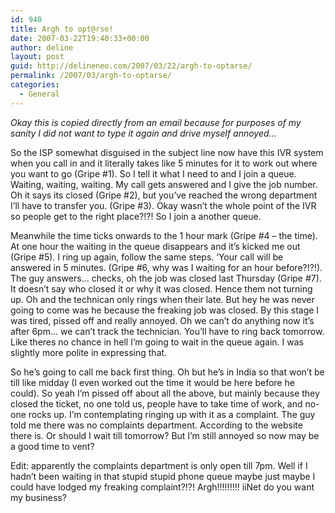 ```yaml
---
id: 940
title: Argh to opt@rse!
date: 2007-03-22T19:40:33+00:00
author: deline
layout: post
guid: http://delineneo.com/2007/03/22/argh-to-optarse/
permalink: /2007/03/argh-to-optarse/
categories:
  - General
---
```

_Okay this is copied directly from an email because for purposes of my sanity I did not want to type it again and drive myself annoyed&#8230;_

So the ISP somewhat disguised in the subject line now have this IVR system when you call in and it literally takes like 5 minutes for it to work out where you want to go (Gripe #1). So I tell it what I need to and I join a queue. Waiting, waiting, waiting. My call gets answered and I give the job number. Oh it says its closed (Gripe #2), but you&#8217;ve reached the wrong department I&#8217;ll have to transfer you. (Gripe #3). Okay wasn&#8217;t the whole point of the IVR so people get to the right place?!?! So I join a another queue.

Meanwhile the time ticks onwards to the 1 hour mark (Gripe #4 &#8211; the time). At one hour the waiting in the queue disappears and it&#8217;s kicked me out (Gripe #5). I ring up again, follow the same steps. &#8216;Your call will be answered in 5 minutes. (Gripe #6, why was I waiting for an hour before?!?!). The guy answers&#8230; checks, oh the job was closed last Thursday (Gripe #7). It doesn&#8217;t say who closed it or why it was closed. Hence them not turning up. Oh and the technican only rings when their late. But hey he was never going to come was he because the freaking job was closed. By this stage I was tired, pissed off and really annoyed. Oh we can&#8217;t do anything now it&#8217;s after 6pm&#8230; we can&#8217;t track the technician. You&#8217;ll have to ring back tomorrow. Like theres no chance in hell I&#8217;m going to wait in the queue again. I was slightly more polite in expressing that.

So he&#8217;s going to call me back first thing. Oh but he&#8217;s in India so that won&#8217;t be till like midday (I even worked out the time it would be here before he could). So yeah I&#8217;m pissed off about all the above, but mainly because they closed the ticket, no one told us, people have to take time of work, and no-one rocks up. I&#8217;m contemplating ringing up with it as a complaint. The guy told me there was no complaints department. According to the website there is. Or should I wait till tomorrow? But I&#8217;m still annoyed so now may be a good time to vent?

Edit: apparently the complaints department is only open till 7pm. Well if I hadn&#8217;t been waiting in that stupid stupid phone queue maybe just maybe I could have lodged my freaking complaint?!?! Argh!!!!!!!!! iiNet do you want my business?